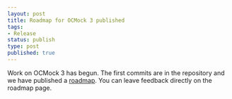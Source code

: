 ```yaml
---
layout: post
title: Roadmap for OCMock 3 published
tags:
- Release
status: publish
type: post
published: true
---
```

Work on OCMock 3 has begun. The first commits are in the repository and we have published a [roadmap](/ocmock3). You can leave feedback directly on the roadmap page.
